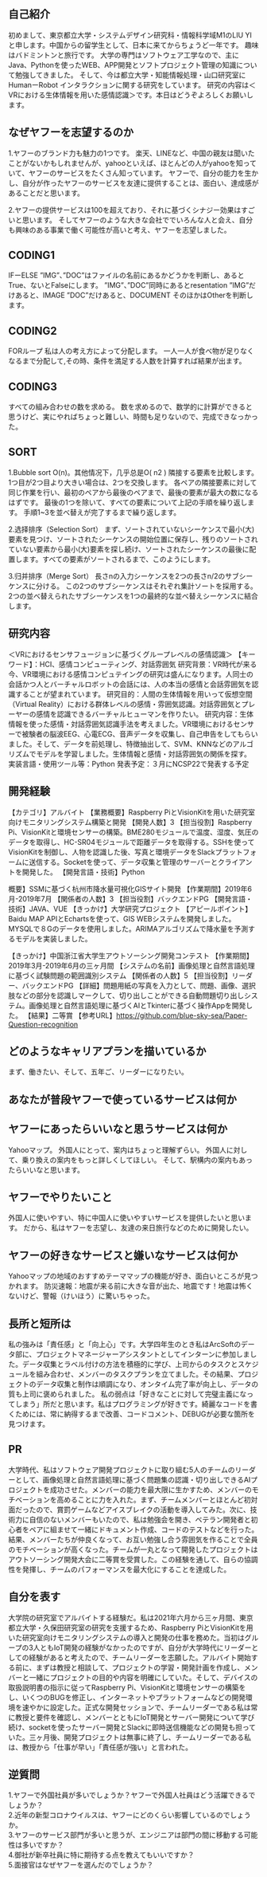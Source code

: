 ## 自己紹介
初めまして、東京都立大学・システムデザイン研究科・情報科学域M1のLIU YIと申します。中国からの留学生として、日本に来てからちょうど一年です。 趣味はバドミントンと旅行です。
大学の専門はソフトウェア工学なので、主にJava、Pythonを使ったWEB、APP開発とソフトプロジェクト管理の知識について勉強してきました。 そして、今は都立大学・知能情報処理・山口研究室にHumanーRobot インタラクションに関する研究をしています。 研究の内容は＜VRにおける生体情報を用いた感情認識＞です。本日はどうぞよろしくお願いします。


## なぜヤフーを志望するのか
1.ヤフーのブランド力も魅力の1つです。
楽天、LINEなど、中国の親友は聞いたことがないかもしれませんが、yahooといえば、ほとんどの人がyahooを知っていて、ヤフーのサービスをたくさん知っています。
ヤフーで、自分の能力を生かし、自分が作ったヤフーのサービスを友達に提供することは、面白い、達成感があることだと思います。  

2.ヤフーの提供サービスは100を超えており、それに基づくシナジー効果はすごいと思います。
そしてヤフーのような大きな会社ででいろんな人と会え、自分も興味のある事業で働く可能性が高いと考え、ヤフーを志望しました。

## CODING1
IFーELSE
”IMG”、”DOC”はファイルの名前にあるかどうかを判断し、あるとTrue、ないとFalseにします。
”IMG”、”DOC”同時にあるとresentation
”IMG”だけあると、IMAGE
”DOC”だけあると、DOCUMENT
そのほかはOtherを判断します。

## CODING2
FORループ
私は人の考え方によって分配します。
一人一人が食べ物が足りなくなるまで分配して,その時、条件を満足する人数を計算すれば結果が出ます。

## CODING3
すべての組み合わせの数を求める。
数を求めるので、数学的に計算ができると思うけど、実にやればちょっと難しい、時間も足りないので、完成できなっかった。

## SORT
1.Bubble sort
O(n)。其他情况下，几乎总是O( n2 )
隣接する要素を比較します。1つ目が2つ目より大きい場合は、2つを交換します。
各ペアの隣接要素に対して同じ作業を行い、最初のペアから最後のペアまで、最後の要素が最大の数になるはずです。
最後の1つを除いて、すべての要素について上記の手順を繰り返します。
手順1~3を並べ替えが完了するまで繰り返します。

2.选择排序（Selection Sort）
まず、ソートされていないシーケンスで最小(大)要素を見つけ、ソートされたシーケンスの開始位置に保存し、残りのソートされていない要素から最小(大)要素を探し続け、ソートされたシーケンスの最後に配置します。すべての要素がソートされるまで、このようにします。

3.归并排序（Merge Sort）
長さnの入力シーケンスを2つの長さn/2のサブシーケンスに分ける。
この2つのサブシーケンスはそれぞれ集計ソートを採用する。
2つの並べ替えられたサブシーケンスを1つの最終的な並べ替えシーケンスに結合します。



## 研究内容
＜VRにおけるセンサフュージョンに基づくグループレベルの感情認識＞ 
【キーワード】：HCI、感情コンピューティング、対話雰囲気
研究背景：VR時代が来る今、VR環境における感情コンピュテイングの研究は盛んになります。人同士の会話かつ人とバーチャルロボットの会話には、人の本当の感情と会話雰囲気を認識することが望まれています。
研究目的：人間の生体情報を用いって仮想空間（Virtual Reality）における群体レベルの感情・雰囲気認識。対話雰囲気とプレーヤーの感情を認識できるバーチャルヒューマンを作りたい。
研究内容：生体情報を使った感情・対話雰囲気認識手法を考えました。VR環境におけるセンサーで被験者の脳波EEG、心電ECG、音声データを収集し、自己申告をしてもらいました。そして、データを前処理し、特徴抽出して、SVM、KNNなどのアルゴリズムでモデルを学習しました。生体情報と感情・対話雰囲気の関係を探す。
実装言語・使用ツール等：Python
発表予定：３月にNCSP22で発表する予定 

## 開発経験
【カテゴリ】アルバイト
【業務概要】Raspberry PiとVisionKitを用いた研究室向けモニタリングシステム構築と開発
【開発人数】3
【担当役割】Raspberry Pi、VisionKitと環境センサーの構築。BME280モジュールで温度、湿度、気圧のデータを取得し、HC-SR04モジュールで距離データを取得する。SSHを使ってVisionKitを制御し、人物を認識した後、写真と環境データをSlackプラットフォームに送信する。Socketを使って、データ収集と管理のサーバーとクライアントを開発した。
【開発言語・技術】Python 

概要】SSMに基づく杭州市降水量可視化GISサイト開発
【作業期間】2019年6月-2019年7月
【関係者の人数】3
【担当役割】バックエンドPG
【開発言語・技術】JAVA、VUE
【きっかけ】大学研究プロジェクト
【アピールポイント】Baidu MAP APIとEchartsを使って、GIS WEBシステムを開発しました。MYSQLで８Gのデータを使用しました。ARIMAアルゴリズムで降水量を予測するモデルを実装しました。 

【きっかけ】中国浙江省大学生アウトソーシング開発コンテスト
【作業期間】2019年3月-2019年6月の三ヶ月間
【システムの名前】画像処理と自然言語処理に基づく試験問題の範囲識別システム
【関係者の人数】5
【担当役割】リーダー、バックエンドPG
【詳細】問題用紙の写真を入力として、問題、画像、選択肢などの部分を認識しマークして、切り出しことができる自動問題切り出しシステム。画像処理と自然言語処理に基づくAIとTkinterに基づく操作Appを開発した。
【結果】二等賞
【参考URL】https://github.com/blue-sky-sea/Paper-Question-recognition

## どのようなキャリアプランを描いているか
まず、働きたい、そして、五年ご、リーダーになりたい。


## あなたが普段ヤフーで使っているサービスは何か
## ヤフーにあったらいいなと思うサービスは何か
Yahooマップ。
外国人にとって、案内はちょっと理解ずらい。
外国人に対して、乗り換えの案内をもっと詳しくしてほしい。
そして、駅構内の案内もあったらいいなと思います。

## ヤフーでやりたいこと
外国人に使いやすい、特に中国人に使いやすいサービスを提供したいと思います。
だから、私はヤフーを志望し、友達の来日旅行などのために開発したい。

## ヤフーの好きなサービスと嫌いなサービスは何か
Yahooマップの地域のおすすめテーママップの機能が好き、面白いところが見つかれます。
防災速報：地震が来る前に大きな音が出た、地震です！地震は怖くないけど、警報（けいほう）に驚いちゃった。


##   長所と短所は
私の強みは「責任感」と「向上心」です。大学四年生のとき私はArcSoftのデータ部に、プロジェクトマネージャーアシスタントとしてインターンに参加しました。データ収集とラベル付けの方法を積極的に学び、上司からのタスクとスケジュールを組み合わせ、メンバーのタスクプランを立てました。その結果、プロジェクトのデータ収集と制作は順調になり、オンタイム完了率が向上し、データの質も上司に褒められました。 私の弱点は「好きなことに対して完璧主義になってしまう」所だと思います。私はプログラミングが好きです。綺麗なコードを書くためには、常に納得するまで改善、コードコメント、DEBUGが必要な箇所を見つけます。


##   PR
大学時代、私はソフトウェア開発プロジェクトに取り組む5人のチームのリーダーとして、画像処理と自然言語処理に基づく問題集の認識・切り出しできるAIプロジェクトを成功させた。メンバーの能力を最大限に生かすため、メンバーのモチベーションを高めることに力を入れた。まず、チームメンバーとほとんど初対面だったので、賞罰ゲームなどアイスブレイクの活動を導入してみた。次に、技術力に自信のないメンバーもいたので、私は勉強会を開き、ベテラン開発者と初心者をペアに組ませて一緒にドキュメント作成、コードのテストなどを行った。結果、メンバーたちが仲良くなって、お互い勉強し合う雰囲気を作ることで全員のモチベーションが高くなった。チームが一丸となって開発したプロジェクトはアウトソーシング開発大会に二等賞を受賞した。この経験を通して、自らの協調性を発揮し、チームのパフォーマンスを最大化にすることを達成した。


##   自分を表す
大学院の研究室でアルバイトする経験だ。私は2021年六月から三ヶ月間、東京都立大学・久保田研究室の研究を支援するため、Raspberry PiとVisionKitを用いた研究室向けモニタリングシステムの導入と開発の仕事を務めた。当初はグループの3人ともIoT開発の経験がなかったのですが、自分が大学時代にリーダーとしての経験があると考えたので、チームリーダーを志願した。アルバイト開始する前に、まずは教授と相談して、プロジェクトの学習・開発計画を作成し、メンバーと一緒にプロジェクトの目的や内容を明確にしていた。そして、デバイスの取扱説明書の指示に従ってRaspberry Pi、VisionKitと環境センサーの構築をし、いくつのBUGを修正し、インターネットやプラットフォームなどの開発環境を速やかに設定した。正式な開発セッションで、チームリーダーである私は常に教授と要件を確認し、メンバーとともにIoT開発とサーバー開発について学び続け、socketを使ったサーバー開発とSlackに即時送信機能などの開発も担っていた。三ヶ月後、開発プロジェクトは無事に終了し、チームリーダーである私は、教授から「仕事が早い」「責任感が強い」と言われた。

## 逆質問
1.ヤフーで外国社員が多いでしょうか？ヤフーで外国人社員はどう活躍できるでしょうか？  
2.近年の新型コロナウイルスは、ヤフーにどのくらい影響しているのでしょうか。  
3.ヤフーのサービス部門が多いと思うが、エンジニアは部門の間に移動する可能性は多いですか？  
4.御社が新卒社員に特に期待する点を教えてもいいですか？   
5.面接官はなぜヤフーを選んだのでしょうか？






